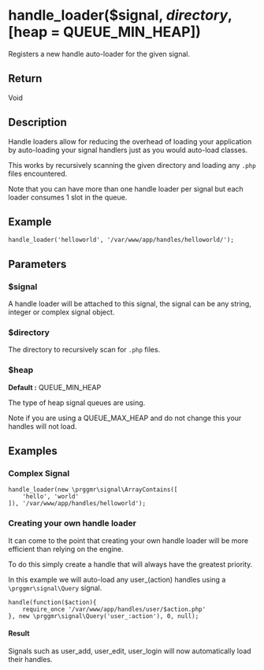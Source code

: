 # handle_loader($signal, $directory, [$heap = QUEUE_MIN_HEAP])

Registers a new handle auto-loader for the given signal.

## Return

Void

## Description

Handle loaders allow for reducing the overhead of loading your application by 
auto-loading your signal handlers just as you would auto-load classes. 

This works by recursively scanning the given directory and loading any ```.php``` 
files encountered.

Note that you can have more than one handle loader per signal but each loader
consumes 1 slot in the queue.

## Example

    handle_loader('helloworld', '/var/www/app/handles/helloworld/');

## Parameters

### $signal

A handle loader will be attached to this signal, the signal can be any string, integer or complex signal object.

### $directory

The directory to recursively scan for ```.php``` files.

### $heap
__Default :__ QUEUE_MIN_HEAP

The type of heap signal queues are using.

Note if you are using a QUEUE_MAX_HEAP and do not change this your handles will not load.

## Examples

### Complex Signal

    handle_loader(new \prggmr\signal\ArrayContains([
        'hello', 'world'
    ]), '/var/www/app/handles/helloworld');

### Creating your own handle loader

It can come to the point that creating your own handle loader will be more efficient than 
relying on the engine.

To do this simply create a handle that will always have the greatest priority.

In this example we will auto-load any user_(action) handles using a ```\prggmr\signal\Query``` signal.

    handle(function($action){
        require_once '/var/www/app/handles/user/$action.php'
    }, new \prggmr\signal\Query('user_:action'), 0, null);

#### Result

Signals such as user_add, user_edit, user_login will now automatically load their handles.